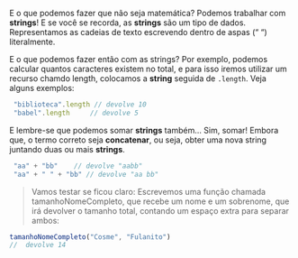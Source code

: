 E o que podemos fazer que não seja matemática? Podemos trabalhar com **strings**!
E se você se recorda, as **strings** são um tipo de dados. Representamos as cadeias de texto escrevendo dentro de aspas (“ “) literalmente.

E o que podemos fazer então com as strings? Por exemplo, podemos calcular quantos caracteres existem no total, e para isso iremos utilizar um recurso chamdo length, colocamos a **string** seguida de `.length`. Veja alguns exemplos:

```javascript
 "biblioteca".length // devolve 10
 "babel".length  	// devolve 5
```
E lembre-se que podemos somar **strings** também… Sim, somar!
Embora que, o termo correto seja **concatenar**, ou seja,  obter uma nova string juntando duas ou mais **strings**.

```javascript
 "aa" + "bb"   	// devolve "aabb"
 "aa" + " " + "bb" // devolve "aa bb"
```

> Vamos testar se ficou claro: Escrevemos uma função chamada tamanhoNomeCompleto, que recebe um nome e um sobrenome, que irá devolver o tamanho total, contando um espaço extra para separar ambos:

```javascript
tamanhoNomeCompleto("Cosme", "Fulanito")
//  devolve 14
```
